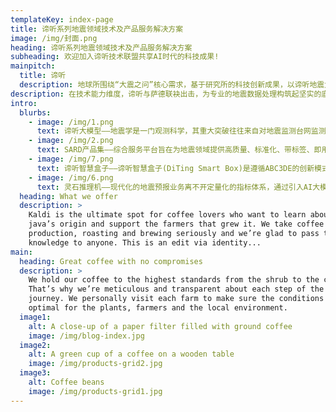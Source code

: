 ```yaml
---
templateKey: index-page
title: 谛听系列地震领域技术及产品服务解决方案
image: /img/封面.png
heading: 谛听系列地震领域技术及产品服务解决方案
subheading: 欢迎加入谛听技术联盟共享AI时代的科技成果!
mainpitch:
  title: 谛听
  description: 地球所围绕“大震之问”核心需求，基于研究所的科技创新成果，以谛听地震大模型技术为起点，进一步研发了灵石推理机、洛书知识库、河图可视化、萨德产品集、震见回溯器，总结为“谛听技术魔方”行业解决方案，为深化局所合作和赋能合作伙伴提供高质量科技产品服务。
description: 在技术能力维度，谛听与萨德联袂出击，为专业的地震数据处理构筑起坚实的底层引擎，以卓越的性能驱动数据的高效处理与精准分析;在管理助力维度，洛书与河图默契协作，为业务规划提供强大助力，打造出友好直观的交互接口;在业务支撑维度，震见与灵石各展神通，深度探寻地震前兆的微妙迹象，实现前震的精准识别，探索基于指标体系的概率地震预报。“谛听技术魔方”矢志不渝打造技术领先管理高效，业务更强的行业解决方案。
intro:
  blurbs:
    - image: /img/1.png
      text: 谛听大模型——地震学是一门观测科学，其重大突破往往来自对地震监测台网监测数据的深刻理解及洞察。作为地震人工智能垂直领域的一次重要技术变革，中国地震局地球物理研究所使命导向学科组牵头研发了“谛听”亿级参数地震波大模型，并将其作为根技术，为地震监测预报领域系统智能化转型升级提供了新的先进技术支撑。
    - image: /img/2.png
      text: SARD产品集——综合服务平台旨在为地震领域提供高质量、标准化、带标签、即用型的地震分析就绪数据(SARD)，服务于地震预测、监测、预警、灾害评估、科学研究等任务。平台的核心数据来源之一是“谛听大模型”，平台将整合多源地震数据，通过大模型和下游模型的处理提供多层次的标准化数据产品，用于A模型训练、验证和推理，推动地震数据的智能化应用。
    - image: /img/7.png
      text: 谛听智慧盒子——谛听智慧盒子(DiTing Smart Box)是遵循ABC3DE的创新模式的软!硬件一体化解决方案。A-全面的人工智能模型(AI)支持;B-边缘计算盒子(BOX);C3-用户自己的思考(Consideration)+高度定制化(Customization)+云平台支持(Cloudification);D-地震数据专家支持(DatistEQ Lite)以及E-可持续创新平台支持(EarthStack)。2025年与华为、中科曙光、阿里云联合推出地震大模型一体机产品。
    - image: /img/6.png
      text: 灵石推理机——现代化的地震预报业务离不开定量化的指标体系，通过引入AI大模型技术，可以提高数据处理效率，建立更加完备的自动化指标体系库，为地震预报策略构建提供数据库。在此基础上引入贝叶斯网络算法，优化策略阈值，获得概率最优的决策依据。产品可为实现可操作性的概率地震预报系统构建提供技术支撑。
  heading: What we offer
  description: >
    Kaldi is the ultimate spot for coffee lovers who want to learn about their
    java’s origin and support the farmers that grew it. We take coffee
    production, roasting and brewing seriously and we’re glad to pass that
    knowledge to anyone. This is an edit via identity...
main:
  heading: Great coffee with no compromises
  description: >
    We hold our coffee to the highest standards from the shrub to the cup.
    That’s why we’re meticulous and transparent about each step of the coffee’s
    journey. We personally visit each farm to make sure the conditions are
    optimal for the plants, farmers and the local environment.
  image1:
    alt: A close-up of a paper filter filled with ground coffee
    image: /img/blog-index.jpg
  image2:
    alt: A green cup of a coffee on a wooden table
    image: /img/products-grid2.jpg
  image3:
    alt: Coffee beans
    image: /img/products-grid1.jpg
---
```


